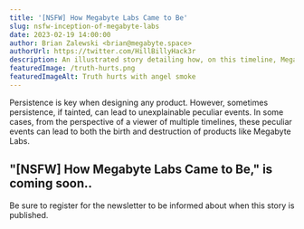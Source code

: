 ```yaml
---
title: '[NSFW] How Megabyte Labs Came to Be'
slug: nsfw-inception-of-megabyte-labs
date: 2023-02-19 14:00:00
author: Brian Zalewski <brian@megabyte.space>
authorUrl: https://twitter.com/HillBillyHack3r
description: An illustrated story detailing how, on this timeline, Megabyte Labs is what it is and how it is connected to time travelers and possibly aliens.
featuredImage: /truth-hurts.png
featuredImageAlt: Truth hurts with angel smoke
---
```


Persistence is key when designing any product. However, sometimes persistence, if tainted, can lead to unexplainable peculiar events. In some cases, from the perspective of a viewer of multiple timelines, these peculiar events can lead to both the birth and destruction of products like Megabyte Labs.

## "\[NSFW\] How Megabyte Labs Came to Be," is coming soon..

Be sure to register for the newsletter to be informed about when this story is published.